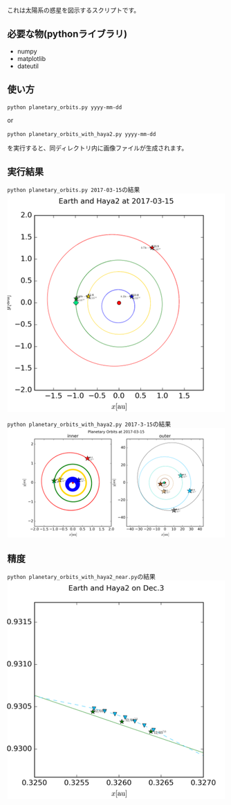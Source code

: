 これは太陽系の惑星を図示するスクリプトです。

## 必要な物(pythonライブラリ)
* numpy
* matplotlib
* dateutil

## 使い方
`python planetary_orbits.py yyyy-mm-dd`

or

`python planetary_orbits_with_haya2.py yyyy-mm-dd`

を実行すると、同ディレクトリ内に画像ファイルが生成されます。

## 実行結果
`python planetary_orbits.py 2017-03-15`の結果
![img1](Earth_and_Haya2_2017-03-15.png)

`python planetary_orbits_with_haya2.py 2017-3-15`の結果
![img2](planetary_orbits_2017-03-15.png)

## 精度
`python planetary_orbits_with_haya2_near.py`の結果
![img3](Earth_and_Haya2_20151203.png)

